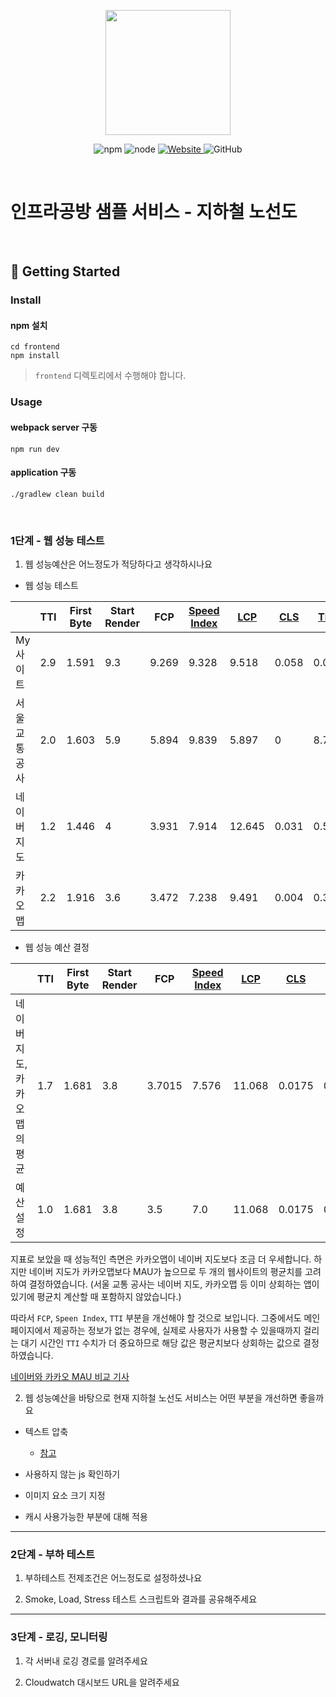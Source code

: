<p align="center">
    <img width="200px;" src="https://raw.githubusercontent.com/woowacourse/atdd-subway-admin-frontend/master/images/main_logo.png"/>
</p>
<p align="center">
  <img alt="npm" src="https://img.shields.io/badge/npm-%3E%3D%205.5.0-blue">
  <img alt="node" src="https://img.shields.io/badge/node-%3E%3D%209.3.0-blue">
  <a href="https://edu.nextstep.camp/c/R89PYi5H" alt="nextstep atdd">
    <img alt="Website" src="https://img.shields.io/website?url=https%3A%2F%2Fedu.nextstep.camp%2Fc%2FR89PYi5H">
  </a>
  <img alt="GitHub" src="https://img.shields.io/github/license/next-step/atdd-subway-service">
</p>

<br>

# 인프라공방 샘플 서비스 - 지하철 노선도

<br>

## 🚀 Getting Started

### Install
#### npm 설치
```
cd frontend
npm install
```
> `frontend` 디렉토리에서 수행해야 합니다.

### Usage
#### webpack server 구동
```
npm run dev
```
#### application 구동
```
./gradlew clean build
```
<br>


### 1단계 - 웹 성능 테스트
1. 웹 성능예산은 어느정도가 적당하다고 생각하시나요

- 웹 성능 테스트

|                  | TTI | First Byte | Start Render | FCP    | [Speed Index](https://docs.webpagetest.org/metrics/speedindex/) | [LCP](https://www.webpagetest.org/vitals.php?test=220622_BiDc7X_EFY&run=2&cached=0#lcp) | [CLS](https://www.webpagetest.org/vitals.php?test=220622_BiDc7X_EFY&run=2&cached=0#cls) | [TBT](https://www.webpagetest.org/vitals.php?test=220622_BiDc7X_EFY&run=2&cached=0#tbt) | Total Bytes |
|------------------|-----|---------| ------ | ------ | ------------------------------------------------------------ | ------------------------------------------------------------ | ------------------------------------------------------------ | ------------------------------------------------------------ | ----------- |
| My 사이트           | 2.9 | 1.591   | 9.3  | 9.269  | 9.328 | 9.518  | 0.058  | 0.018 | 2,462  |
| 서울 교통 공사         | 2.0 | 1.603   | 5.9  | 5.894  | 9.839 | 5.897  | 0      | 8.787 | 1,064  |
| 네이버 지도           | 1.2 | 1.446   | 4    | 3.931  | 7.914 | 12.645 | 0.031  | 0.528 | 990    |
| 카카오맵             | 2.2 | 1.916   | 3.6  | 3.472  | 7.238 | 9.491  | 0.004  | 0.396 | 1,403  |


- 웹 성능 예산 결정

|                  | TTI | First Byte | Start Render | FCP    | [Speed Index](https://docs.webpagetest.org/metrics/speedindex/) | [LCP](https://www.webpagetest.org/vitals.php?test=220622_BiDc7X_EFY&run=2&cached=0#lcp) | [CLS](https://www.webpagetest.org/vitals.php?test=220622_BiDc7X_EFY&run=2&cached=0#cls) | [TBT](https://www.webpagetest.org/vitals.php?test=220622_BiDc7X_EFY&run=2&cached=0#tbt) | Total Bytes |
|------------------|-----|---------| ------ | ------ | ------------------------------------------------------------ | ------------------------------------------------------------ | ------------------------------------------------------------ | ------------------------------------------------------------ | ----------- |
| 네이버 지도, 카카오맵의 평균 | 1.7 | 1.681   | 3.8  | 3.7015 | 7.576 | 11.068 | 0.0175 | 0.462 | 1196.5 |
| 예산 설정            | 1.0 | 1.681   | 3.8  | 3.5 | 7.0 | 11.068 | 0.0175 | 0.462 | 1196.5 |

지표로 보았을 때 성능적인 측면은 카카오맵이 네이버 지도보다 조금 더 우세합니다. 
하지만 네이버 지도가 카카오맵보다 MAU가 높으므로 두 개의 웹사이트의 평균치를 고려하여 결정하였습니다.
(서울 교통 공사는 네이버 지도, 카카오맵 등 이미 상회하는 앱이 있기에 평균치 계산할 때 포함하지 않았습니다.)

따라서 `FCP`, `Speen Index`, `TTI` 부분을 개선해야 할 것으로 보입니다.
그중에서도 메인 페이지에서 제공하는 정보가 없는 경우에, 실제로 사용자가 사용할 수 있을때까지 걸리는 대기 시간인 
`TTI` 수치가 더 중요하므로 해당 값은 평균치보다 상회하는 값으로 결정하였습니다.  

[네이버와 카카오 MAU 비교 기사](https://www.techm.kr/news/articleView.html?idxno=73273)

2. 웹 성능예산을 바탕으로 현재 지하철 노선도 서비스는 어떤 부분을 개선하면 좋을까요

- 텍스트 압축
  - [참고](https://gitabout.com/18)

- 사용하지 않는 js 확인하기
- 이미지 요소 크기 지정 
- 캐시 사용가능한 부분에 대해 적용 

---

### 2단계 - 부하 테스트 
1. 부하테스트 전제조건은 어느정도로 설정하셨나요

2. Smoke, Load, Stress 테스트 스크립트와 결과를 공유해주세요

---

### 3단계 - 로깅, 모니터링
1. 각 서버내 로깅 경로를 알려주세요

2. Cloudwatch 대시보드 URL을 알려주세요
